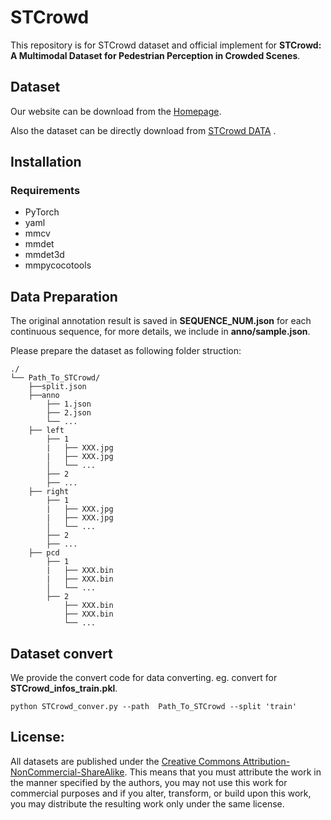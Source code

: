 
# STCrowd

 This repository is for STCrowd dataset and official implement for **STCrowd: A Multimodal Dataset for Pedestrian Perception in Crowded Scenes**.

## Dataset 
Our website can be download from the [Homepage](https://4dvlab.github.io/STCrowd/index.html).

Also the dataset can be directly download from [STCrowd DATA](https://drive.google.com/file/d/1cw8Ats2jYSkUK-g-5lumF2pY_NKSehKS/view?usp=sharing) .
## Installation

### Requirements
- PyTorch
- yaml
- mmcv
- mmdet
- mmdet3d
- mmpycocotools

## Data Preparation
The original annotation result is saved in **SEQUENCE_NUM.json** for each continuous sequence, for more details, we include in **anno/sample.json**.

Please prepare the dataset as following folder struction:

```
./
└── Path_To_STCrowd/
    ├──split.json
    ├──anno
        ├── 1.json
        ├── 2.json
        └── ...
    ├── left        
        ├── 1	
        |   ├── XXX.jpg
        |   ├── XXX.jpg
        │   └── ...
        ├── 2 
        ├── ...
    ├── right    
        ├── 1	
        |   ├── XXX.jpg
        |   ├── XXX.jpg
        │   └── ...
        ├── 2 
        ├── ...
    ├── pcd        
        ├── 1	
        |   ├── XXX.bin
        |   ├── XXX.bin
        │   └── ...
        ├── 2 
            ├── XXX.bin
            ├── XXX.bin
            └── ...
```
## Dataset convert
We provide the convert code for data converting.
eg. convert for **STCrowd_infos_train.pkl**.
```
python STCrowd_conver.py --path  Path_To_STCrowd --split 'train'
```

##  License:

All datasets are published under the [Creative Commons Attribution-NonCommercial-ShareAlike](https://creativecommons.org/licenses/by-nc-sa/4.0/).
This means that you must attribute the work in the manner specified by the authors, you may not use this work for commercial purposes and if you alter, transform, or build upon this work, you may distribute the resulting work only under the same license. 
